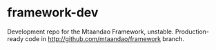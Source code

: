 # framework-dev
Development repo for the Mtaandao Framework, unstable. Production-ready code in http://github.com/mtaandao/framework branch.
